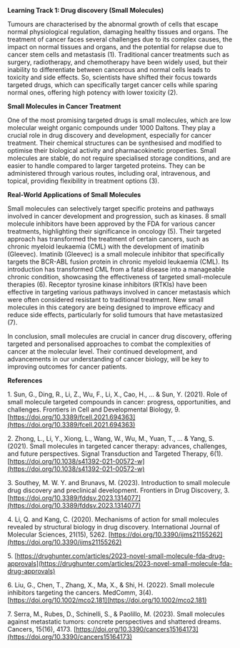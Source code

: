 
**Learning Track 1: Drug discovery (Small Molecules)**




Tumours are characterised by the abnormal growth of cells that escape normal physiological regulation, damaging healthy tissues and organs. The treatment of cancer faces several challenges due to its complex causes, the impact on normal tissues and organs, and the potential for relapse due to cancer stem cells and metastasis (1). Traditional cancer treatments such as surgery, radiotherapy, and chemotherapy have been widely used, but their inability to differentiate between cancerous and normal cells leads to toxicity and side effects. So, scientists have shifted their focus towards targeted drugs, which can specifically target cancer cells while sparing normal ones, offering high potency with lower toxicity (2).

**Small Molecules in Cancer Treatment** 

One of the most promising targeted drugs is small molecules, which are low molecular weight organic compounds under 1000 Daltons. They play a crucial role in drug discovery and development, especially for cancer treatment. Their chemical structures can be synthesised and modified to optimise their biological activity and pharmacokinetic properties. Small molecules are stable, do not require specialised storage conditions, and are easier to handle compared to larger targeted proteins. They can be administered through various routes, including oral, intravenous, and topical, providing flexibility in treatment options (3).

**Real-World Applications of Small Molecules**

 Small molecules can selectively target specific proteins and pathways involved in cancer development and progression, such as kinases. 8 small molecule inhibitors have been approved by the FDA for various cancer treatments, highlighting their significance in oncology (5). Their targeted approach has transformed the treatment of certain cancers, such as chronic myeloid leukaemia (CML) with the development of imatinib (Gleevec).  Imatinib (Gleevec) is a small molecule inhibitor that specifically targets the BCR-ABL fusion protein in chronic myeloid leukaemia (CML). Its introduction has transformed CML from a fatal disease into a manageable chronic condition, showcasing the effectiveness of targeted small-molecule therapies (6). Receptor tyrosine kinase inhibitors (RTKIs) have been effective in targeting various pathways involved in cancer metastasis which were often considered resistant to traditional treatment. New small molecules in this category are being designed to improve efficacy and reduce side effects, particularly for solid tumours that have metastasized (7).

In conclusion, small molecules are crucial in cancer drug discovery, offering targeted and personalised approaches to combat the complexities of cancer at the molecular level. Their continued development, and advancements in our understanding of cancer biology, will be key to improving outcomes for cancer patients.

 

 

**References**

1\.      Sun, G., Ding, R., Li, Z., Wu, F., Li, X., Cao, H., … & Sun, Y. (2021). Role of small molecule targeted compounds in cancer: progress, opportunities, and challenges. Frontiers in Cell and Developmental Biology, 9\. [https://doi.org/10.3389/fcell.2021.694363](https://doi.org/10.3389/fcell.2021.694363)

2\.      Zhong, L., Li, Y., Xiong, L., Wang, W., Wu, M., Yuan, T., … & Yang, S. (2021). Small molecules in targeted cancer therapy: advances, challenges, and future perspectives. Signal Transduction and Targeted Therapy, 6(1). [https://doi.org/10.1038/s41392-021-00572-w](https://doi.org/10.1038/s41392-021-00572-w)

3\.      Southey, M. W. Y. and Brunavs, M. (2023). Introduction to small molecule drug discovery and preclinical development. Frontiers in Drug Discovery, 3\. [https://doi.org/10.3389/fddsv.2023.1314077](https://doi.org/10.3389/fddsv.2023.1314077)

4\.      Li, Q. and Kang, C. (2020). Mechanisms of action for small molecules revealed by structural biology in drug discovery. International Journal of Molecular Sciences, 21(15), 5262\. [https://doi.org/10.3390/ijms21155262](https://doi.org/10.3390/ijms21155262)

5\.      [https://drughunter.com/articles/2023-novel-small-molecule-fda-drug-approvals](https://drughunter.com/articles/2023-novel-small-molecule-fda-drug-approvals)

6\.      Liu, G., Chen, T., Zhang, X., Ma, X., & Shi, H. (2022). Small molecule inhibitors targeting the cancers. MedComm, 3(4). [https://doi.org/10.1002/mco2.181](https://doi.org/10.1002/mco2.181)

7\.      Serra, M., Rubes, D., Schinelli, S., & Paolillo, M. (2023). Small molecules against metastatic tumors: concrete perspectives and shattered dreams. Cancers, 15(16), 4173\. [https://doi.org/10.3390/cancers15164173](https://doi.org/10.3390/cancers15164173)

 

 

 

